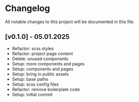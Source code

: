 # Changelog

All notable changes to this project will be documented in this file.

## [v0.1.0] - 05.01.2025
- Refactor: scss styles
- Refactor: project page content
- Delete: unused components
- Setup: more components and pages
- Setup: components and pages
- Setup: bring in public assets
- Setup: base paths
- Setup: scss config files
- Refactor: remove boilerplate code
- Setup: initial commit
